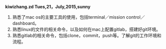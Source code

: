 **kiwizhang.zd Tues,21，July,2015,sunny**

1.	熟悉了mac os的主要工具的使用，包括terminal／mission control／dashboard。2.	熟悉linux的文件的相关命令，以及如何在mac上配置gitlab，搭建好git环境。3.	熟悉gitlab的相关命令，包括clone，commit，push等。了解git的工作环境和流程。